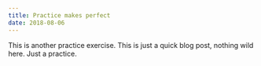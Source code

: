 ```yaml
---
title: Practice makes perfect
date: 2018-08-06
---
```

This is another practice exercise. This is just a quick blog post, nothing wild here. Just a practice. 
